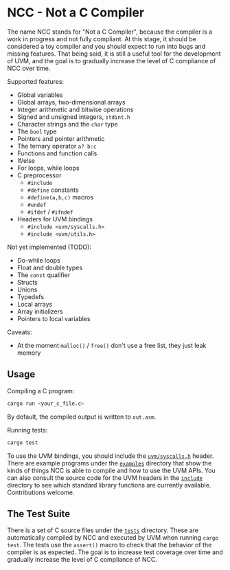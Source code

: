 # NCC - Not a C Compiler

The name NCC stands for "Not a C Compiler", because the compiler is a work in progress
and not fully compliant. At this stage, it should be considered a toy compiler and you
should expect to run into bugs and missing features. That being said, it is still
a useful tool for the development of UVM, and the goal is to gradually increase the
level of C compliance of NCC over time.

Supported features:
- Global variables
- Global arrays, two-dimensional arrays
- Integer arithmetic and bitwise operations
- Signed and unsigned integers, `stdint.h`
- Character strings and the `char` type
- The `bool` type
- Pointers and pointer arithmetic
- The ternary operator `a? b:c`
- Functions and function calls
- If/else
- For loops, while loops
- C preprocessor
  - `#include`
  - `#define` constants
  - `#define(a,b,c)` macros
  - `#undef`
  - `#ifdef` / `#ifndef`
- Headers for UVM bindings
  - `#include <uvm/syscalls.h>`
  - `#include <uvm/utils.h>`

Not yet implemented (TODO):
- Do-while loops
- Float and double types
- The `const` qualifier
- Structs
- Unions
- Typedefs
- Local arrays
- Array initializers
- Pointers to local variables

Caveats:
- At the moment `malloc()` / `free()` don't use a free list, they just leak memory

## Usage

Compiling a C program:
```sh
cargo run <your_c_file.c>
```

By default, the compiled output is written to `out.asm`.

Running tests:
```sh
cargo test
```

To use the UVM bindings, you should include the
[`uvm/syscalls.h`](include/uvm/syscalls.h) header.
There are example programs under the [`examples`](examples) directory
that show the kinds of things NCC is able to compile and how to use
the UVM APIs. You can also consult the source code for the UVM
headers in the [`include`](include) directory to see which
standard library functions are currently available.
Contributions welcome.

## The Test Suite

There is a set of C source files under the [`tests`](tests) directory.
These are automatically compiled by NCC and executed by UVM when running `cargo test`.
The tests use the `assert()` macro to check that the behavior of the compiler is
as expected. The goal is to increase test coverage over time and gradually
increase the level of C compliance of NCC.
